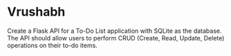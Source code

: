 # Vrushabh
Create a Flask API for a To-Do List application with SQLite as the database. The API should allow users to perform CRUD (Create, Read, Update, Delete) operations on their to-do items.
